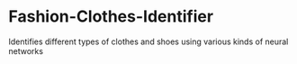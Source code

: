 # Fashion-Clothes-Identifier
Identifies different types of clothes and shoes using various kinds of neural networks
